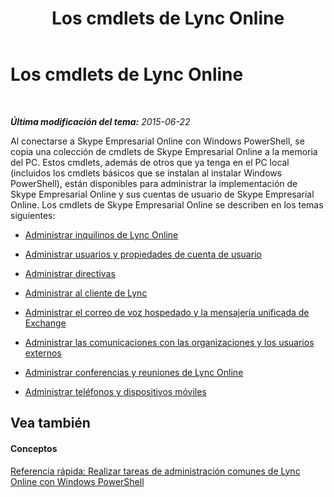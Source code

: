 ﻿---
title: Los cmdlets de Lync Online
TOCTitle: Los cmdlets de Lync Online
ms:assetid: 71f38305-fd8b-4013-83e1-cb742e3174c3
ms:mtpsurl: https://technet.microsoft.com/es-es/library/Dn362817(v=OCS.15)
ms:contentKeyID: 56271326
ms.date: 06/02/2017
mtps_version: v=OCS.15
ms.translationtype: HT
---

# Los cmdlets de Lync Online

 

_**Última modificación del tema:** 2015-06-22_

Al conectarse a Skype Empresarial Online con Windows PowerShell, se copia una colección de cmdlets de Skype Empresarial Online a la memoria del PC. Estos cmdlets, además de otros que ya tenga en el PC local (incluidos los cmdlets básicos que se instalan al instalar Windows PowerShell), están disponibles para administrar la implementación de Skype Empresarial Online y sus cuentas de usuario de Skype Empresarial Online. Los cmdlets de Skype Empresarial Online se describen en los temas siguientes:

  - [Administrar inquilinos de Lync Online](managing-skype-for-business-online-tenants.md)

  - [Administrar usuarios y propiedades de cuenta de usuario](managing-users-and-user-account-properties-in-skype-for-business-online.md)

  - [Administrar directivas](managing-policies-in-skype-for-business-online.md)

  - [Administrar al cliente de Lync](managing-the-skype-for-business-client-from-skype-for-business-online.md)

  - [Administrar el correo de voz hospedado y la mensajería unificada de Exchange](managing-exchange-unified-messaging-and-hosted-voice-mail-in-skype-for-business-online.md)

  - [Administrar las comunicaciones con las organizaciones y los usuarios externos](managing-communications-in-skype-for-business-online-with-outside-users-and-organizations.md)

  - [Administrar conferencias y reuniones de Lync Online](managing-skype-for-business-online-meetings-and-conferences.md)

  - [Administrar teléfonos y dispositivos móviles](managing-cell-phones-and-mobile-devices-in-skype-for-business-online.md)

## Vea también

#### Conceptos

[Referencia rápida: Realizar tareas de administración comunes de Lync Online con Windows PowerShell](quick-reference-using-windows-powershell-to-do-common-skype-for-business-online-management-tasks.md)

